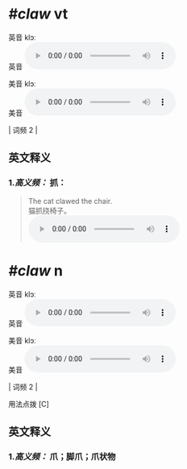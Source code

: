 # ***\#claw*** vt
英音 klɔː  
英音
<audio src="./media/claw-B.aac" controls="controls"></audio>

美音 klɔː  
美音
<audio src="./media/claw.aac" controls="controls"></audio>



| 词频 2 |  

英文释义
---
### 1.*高义频：* **抓：**  

 > The cat clawed the chair.  
 > 猫抓挠椅子。    
<audio src="./media/1-claw.aac" controls="controls"></audio>


# ***\#claw*** n
英音 klɔː  
英音
<audio src="./media/claw-B.aac" controls="controls"></audio>

美音 klɔː  
美音
<audio src="./media/claw.aac" controls="controls"></audio>



| 词频 2 |  

用法点拨  [C]

英文释义
---
### 1.*高义频：* **爪；脚爪；爪状物**  


